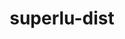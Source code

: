 ---
title: "superlu-dist"
layout: cache
categories: [package, v0.19]
meta: {"versions": ["8.1.1"], "compilers": ["gcc@7.3.1"], "oss": ["amzn2"], "platforms": ["linux"], "targets": ["aarch64"], "stacks": ["radiuss-aws-aarch64"], "num_specs": 1, "num_specs_by_stack": {"radiuss-aws-aarch64": 1}}
spec_details: [{"hash": "wwdyfkbv7ckjozvy3gf6hbqzmugzmlvb", "compiler": "gcc@7.3.1", "versions": ["8.1.1"], "os": "amzn2", "platform": "linux", "target": "aarch64", "variants": ["build_system=cmake", "build_type=RelWithDebInfo", "~cuda", "~int64", "~ipo", "~openmp", "~rocm", "+shared"], "stacks": ["radiuss-aws-aarch64"], "size": "-", "tarball": "https://binaries.spack.io/releases/v0.19/build_cache/linux-amzn2-aarch64/gcc-7.3.1/superlu-dist-8.1.1/linux-amzn2-aarch64-gcc-7.3.1-superlu-dist-8.1.1-wwdyfkbv7ckjozvy3gf6hbqzmugzmlvb.spack"}]
---